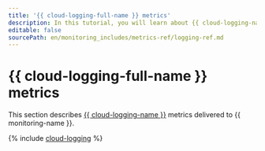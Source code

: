```yaml
---
title: '{{ cloud-logging-full-name }} metrics'
description: In this tutorial, you will learn about {{ cloud-logging-name }} metrics.
editable: false
sourcePath: en/monitoring_includes/metrics-ref/logging-ref.md
---
```


# {{ cloud-logging-full-name }} metrics

This section describes [{{ cloud-logging-name }}](../../logging/) metrics delivered to {{ monitoring-name }}.

{% include [cloud-logging](../../_includes/monitoring/metrics-ref/cloud-logging.md) %}